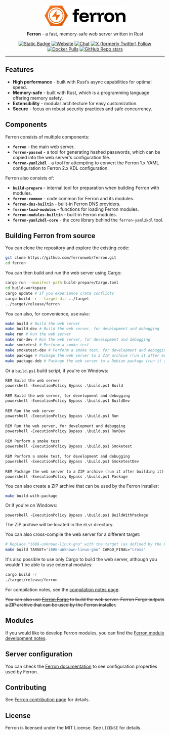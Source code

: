<p align="center">
  <a href="https://v2.ferronweb.org" target="_blank">
    <picture>
      <source media="(prefers-color-scheme: dark)" srcset="wwwroot/img/logo-dark.png">
      <img alt="Ferron logo" src="wwwroot/img/logo.png" width="256">
    </picture>
  </a>
</p>
<p align="center">
  <b>Ferron</b> - a fast, memory-safe web server written in Rust
</p>
<p align="center">
  <a href="https://v2.ferronweb.org/docs" target="_blank"><img alt="Static Badge" src="https://img.shields.io/badge/Documentation-orange"></a>
  <a href="https://v2.ferronweb.org" target="_blank"><img alt="Website" src="https://img.shields.io/website?url=https%3A%2F%2Fv2.ferronweb.org"></a>
  <a href="https://matrix.to/#/#ferronweb:matrix.org" target="_blank"><img alt="Chat" src="https://img.shields.io/matrix/ferronweb%3Amatrix.org"></a>
  <a href="https://x.com/ferron_web" target="_blank"><img alt="X (formerly Twitter) Follow" src="https://img.shields.io/twitter/follow/ferron_web"></a>
  <a href="https://hub.docker.com/r/ferronserver/ferron" target="_blank"><img alt="Docker Pulls" src="https://img.shields.io/docker/pulls/ferronserver/ferron"></a>
  <a href="https://github.com/ferronweb/ferron" target="_blank"><img alt="GitHub Repo stars" src="https://img.shields.io/github/stars/ferronweb/ferron"></a>
</p>

* * *

## Features

- **High performance** - built with Rust’s async capabilities for optimal speed.
- **Memory-safe** - built with Rust, which is a programming language offering memory safety.
- **Extensibility** - modular architecture for easy customization.
- **Secure** - focus on robust security practices and safe concurrency.

## Components

Ferron consists of multiple components:

- **`ferron`** - the main web server.
- **`ferron-passwd`** - a tool for generating hashed passwords, which can be copied into the web server's configuration file.
- **`ferron-yaml2kdl`** - a tool for attempting to convert the Ferron 1.x YAML configuration to Ferron 2.x KDL configuration.

Ferron also consists of:

- **`build-prepare`** - internal tool for preparation when building Ferron with modules.
- **`ferron-common`** - code common for Ferron and its modules.
- **`ferron-dns-builtin`** - built-in Ferron DNS providers.
- **`ferron-load-modules`** - functions for loading Ferron modules.
- **`ferron-modules-builtin`** - built-in Ferron modules.
- **`ferron-yaml2kdl-core`** - the core library behind the `ferron-yaml2kdl` tool.

## Building Ferron from source

You can clone the repository and explore the existing code:

```sh
git clone https://github.com/ferronweb/ferron.git
cd ferron
```

You can then build and run the web server using Cargo:

```sh
cargo run --manifest-path build-prepare/Cargo.toml
cd build-workspace
cargo update # If you experience crate conflicts
cargo build -r --target-dir ../target
../target/release/ferron
```

You can also, for convenience, use `make`:

```sh
make build # Build the web server
make build-dev # Build the web server, for development and debugging
make run # Run the web server
make run-dev # Run the web server, for development and debugging
make smoketest # Perform a smoke test
make smoketest-dev # Perform a smoke test, for development and debugging
make package # Package the web server to a ZIP archive (run it after building it)
make package-deb # Package the web server to a Debian package (run it after building it)
```

Or a `build.ps1` build script, if you're on Windows:
```batch
REM Build the web server
powershell -ExecutionPolicy Bypass .\build.ps1 Build

REM Build the web server, for development and debugging
powershell -ExecutionPolicy Bypass .\build.ps1 BuildDev

REM Run the web server
powershell -ExecutionPolicy Bypass .\build.ps1 Run

REM Run the web server, for development and debugging
powershell -ExecutionPolicy Bypass .\build.ps1 RunDev

REM Perform a smoke test
powershell -ExecutionPolicy Bypass .\build.ps1 Smoketest

REM Perform a smoke test, for development and debugging
powershell -ExecutionPolicy Bypass .\build.ps1 SmoketestDev

REM Package the web server to a ZIP archive (run it after building it)
powershell -ExecutionPolicy Bypass .\build.ps1 Package
```

You can also create a ZIP archive that can be used by the Ferron installer:

```sh
make build-with-package
```

Or if you're on Windows:

```batch
powershell -ExecutionPolicy Bypass .\build.ps1 BuildWithPackage
```

The ZIP archive will be located in the `dist` directory.

You can also cross-compile the web server for a different target:

```sh
# Replace "i686-unknown-linux-gnu" with the target (as defined by the Rust target triple) you want to build for
make build TARGET="i686-unknown-linux-gnu" CARGO_FINAL="cross"
```

It's also possible to use only Cargo to build the web server, although you wouldn't be able to use external modules:
```sh
cargo build -r
./target/release/ferron
```

For compilation notes, see the [compilation notes page](./COMPILATION.md).

~~You can also use [Ferron Forge](https://github.com/ferronweb/ferron-forge) to build the web server. Ferron Forge outputs a ZIP archive that can be used by the Ferron installer.~~

## Modules

If you would like to develop Ferron modules, you can find the [Ferron module development notes](./MODULES.md).

## Server configuration

You can check the [Ferron documentation](https://v2.ferronweb.org/docs/configuration-kdl) to see configuration properties used by Ferron.

## Contributing

See [Ferron contribution page](https://v2.ferronweb.org/contribute) for details.

## License

Ferron is licensed under the MIT License. See `LICENSE` for details.
